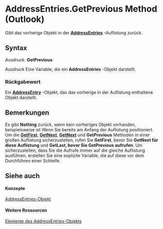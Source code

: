 
# AddressEntries.GetPrevious Method (Outlook)

Gibt das vorherige Objekt in der  **[AddressEntries](db91b717-07c6-d1f2-c545-b766ee1f0c6b.md)** -Auflistung zurück.


## Syntax

 _Ausdruck_. **GetPrevious**

 _Ausdruck_ Eine Variable, die ein **AddressEntries** -Objekt darstellt.


### Rückgabewert

Ein  **[AddressEntry](d4a0a85e-8bab-bc56-57bc-d70c3c570c8e.md)** -Objekt, das das vorherige in der Auflistung enthaltene Objekt darstellt.


## Bemerkungen

Es gibt  **Nothing** zurück, wenn kein vorheriges Objekt vorhanden, beispielsweise ist Wenn Sie bereits am Anfang der Auflistung positioniert. Um die **[GetFirst](f8f03b6e-d79e-09b5-2f75-6886e699a4b3.md)**, **[GetNext](22b54c0f-5167-ac76-0cff-7ee4a142e1b3.md)**, **[GetNext](7579909c-90a2-660f-6cf5-039a441ccc93.md)** und **GetPrevious** Methoden in einer großen Auflistung sicherzustellen, rufen Sie **GetFirst**, bevor Sie **GetNext für diese Auflistung** und **GetLast, bevor Sie  **GetPrevious** aufrufen**. Um sicherzustellen, dass Sie die Aufrufe immer auf die gleiche Auflistung ausführen, erstellen Sie eine explizite Variable, die auf diese vor dem Durchführen einer Schleife.


## Siehe auch


#### Konzepte


[AddressEntries-Objekt](db91b717-07c6-d1f2-c545-b766ee1f0c6b.md)
#### Weitere Ressourcen


[Elemente des AddressEntries-Objekts](http://msdn.microsoft.com/library/1a38c073-06f9-06ad-4483-21ad59143f14%28Office.15%29.aspx)